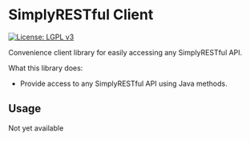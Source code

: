 # SimplyRESTful Client
[![License: LGPL v3](https://img.shields.io/badge/License-LGPL%20v3-blue.svg?style=plastic)](https://www.gnu.org/licenses/lgpl-3.0)

Convenience client library for easily accessing any SimplyRESTful API.

What this library does:
* Provide access to any SimplyRESTful API using Java methods.

## Usage
Not yet available